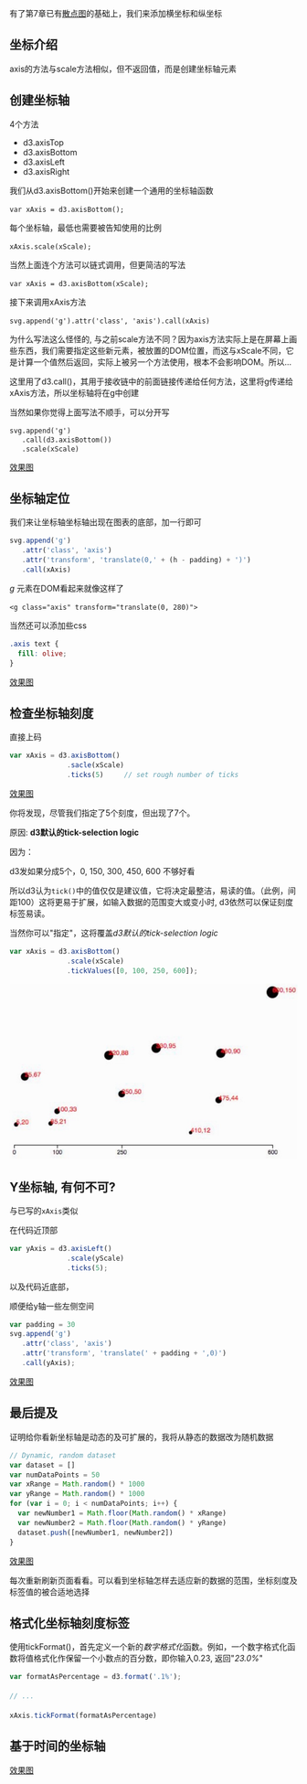 有了第7章已有[散点图](https://wusiquan.github.io/studyd3/chapter7-7.html)的基础上，我们来添加横坐标和纵坐标

## 坐标介绍

axis的方法与scale方法相似，但不返回值，而是创建坐标轴元素



## 创建坐标轴

4个方法

- d3.axisTop
- d3.axisBottom
- d3.axisLeft
- d3.axisRight

我们从d3.axisBottom()开始来创建一个通用的坐标轴函数

`var xAxis = d3.axisBottom();`

每个坐标轴，最低也需要被告知使用的比例

`xAxis.scale(xScale);`

当然上面连个方法可以链式调用，但更简洁的写法  

`var xAxis = d3.axisBottom(xScale);`

接下来调用xAxis方法  

`svg.append('g').attr('class', 'axis').call(xAxis)`

为什么写法这么怪怪的, 与之前scale方法不同？因为axis方法实际上是在屏幕上画些东西，我们需要指定这些新元素，被放置的DOM位置，而这与xScale不同，它是计算一个值然后返回，实际上被另一个方法使用，根本不会影响DOM。所以...

这里用了d3.call()，其用于接收链中的前面链接传递给任何方法，这里将g传递给xAxis方法，所以坐标轴将在g中创建

当然如果你觉得上面写法不顺手，可以分开写

    svg.append('g')
       .call(d3.axisBottom())
       .scale(xScale)

[效果图](https://wusiquan.github.io/studyd3/chapter8-1.html)



## 坐标轴定位

我们来让坐标轴坐标轴出现在图表的底部，加一行即可

```javascript
svg.append('g')
   .attr('class', 'axis')
   .attr('transform', 'translate(0,' + (h - padding) + ')')
   .call(xAxis)
```

*g* 元素在DOM看起来就像这样了

`<g class="axis" transform="translate(0, 280)">`

当然还可以添加些css

```css
.axis text {
  fill: olive;
}
```

[效果图](https://wusiquan.github.io/studyd3/chapter8-2.html)



## 检查坐标轴刻度

直接上码

```javascript
var xAxis = d3.axisBottom()
              .sacle(xScale)
              .ticks(5)     // set rough number of ticks
```

[效果图](https://wusiquan.github.io/studyd3/chapter8-3.html)

你将发现，尽管我们指定了5个刻度，但出现了7个。

原因: **d3默认的tick-selection logic**

因为：

d3发如果分成5个，0, 150, 300, 450, 600 不够好看

所以d3认为`tick()`中的值仅仅是建议值，它将决定最整洁，易读的值。（此例，间距100）这将更易于扩展，如输入数据的范围变大或变小时, d3依然可以保证刻度标签易读。



当然你可以"指定"，这将覆盖*d3默认的tick-selection logic*

```javascript
var xAxis = d3.axisBottom()
              .scale(xScale)
              .tickValues([0, 100, 250, 600]);
```

![自定义散点图](https://github.com/wusiquan/studyd3/blob/master/images/chap8-1.png)



## Y坐标轴, 有何不可?

与已写的`xAxis`类似

在代码近顶部

```javascript
var yAxis = d3.axisLeft()
              .scale(yScale)
              .ticks(5);
```

以及代码近底部，

顺便给y轴一些左侧空间

```javascript
var padding = 30
svg.append('g')
   .attr('class', 'axis')
   .attr('transform', 'translate(' + padding + ',0)')
   .call(yAxis);
```

[效果图](https://wusiquan.github.io/studyd3/chapter8-4.html)



## 最后提及

证明给你看新坐标轴是动态的及可扩展的，我将从静态的数据改为随机数据

```javascript
// Dynamic, random dataset
var dataset = []
var numDataPoints = 50
var xRange = Math.random() * 1000
var yRange = Math.random() * 1000
for (var i = 0; i < numDataPoints; i++) {
  var newNumber1 = Math.floor(Math.random() * xRange)
  var newNumber2 = Math.floor(Math.random() * yRange)
  dataset.push([newNumber1, newNumber2])
}
```

[效果图](https://wusiquan.github.io/studyd3/chapter8-5.html)

每次重新刷新页面看看。可以看到坐标轴怎样去适应新的数据的范围，坐标刻度及标签值的被合适地选择



## 格式化坐标轴刻度标签

使用tickFormat()，首先定义一个新的*数字格式化*函数。例如，一个数字格式化函数将值格式化作保留一个小数点的百分数，即你输入0.23, 返回"*23.0%*"

```javascript
var formatAsPercentage = d3.format('.1%');

// ...

xAxis.tickFormat(formatAsPercentage)
```



## 基于时间的坐标轴

[效果图](https://wusiquan.github.io/studyd3/chapter8-6.html)

